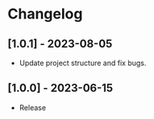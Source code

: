 # Changelog

## [1.0.1] - 2023-08-05

- Update project structure and fix bugs.

## [1.0.0] - 2023-06-15

- Release